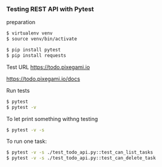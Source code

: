 ### Testing REST API with Pytest 

preparation 
```bash
$ virtualenv venv
$ source venv/bin/activate 

$ pip install pytest 
$ pip install requests 
``` 
Test URL
https://todo.pixegami.io 

https://todo.pixegami.io/docs 


Run tests
```bash
$ pytest 
$ pytest -v
```

To let print something withng testing
```bash
$ pytest -v -s
```
To run one task:
```bash
$ pytest -v -s ./test_todo_api.py::test_can_list_tasks
$ pytest -v -s ./test_todo_api.py::test_can_delete_task
```